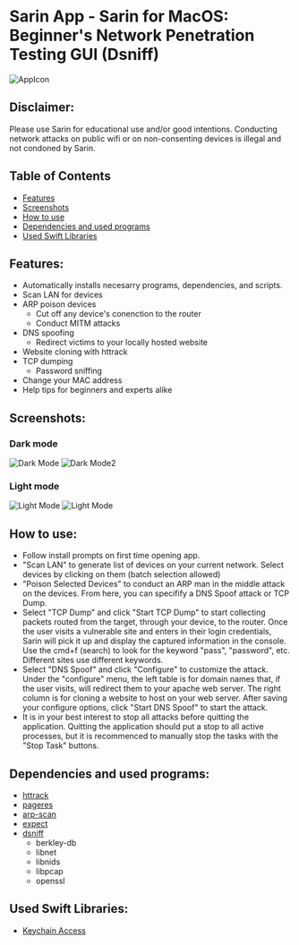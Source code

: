 # Sarin App - Sarin for MacOS: Beginner's Network Penetration Testing GUI (Dsniff)
![AppIcon](https://i.imgur.com/a5G2x81.png)

## Disclaimer:
Please use Sarin for educational use and/or good intentions. Conducting network attacks on public wifi or on non-consenting devices is illegal and not condoned by Sarin.

## Table of Contents
- [Features](#features)
- [Screenshots](#screenshots)
- [How to use](#how-to-use)
- [Dependencies and used programs](#dependencies-and-used-programs)
- [Used Swift Libraries](#used-swift-libraries)

## Features:
- Automatically installs necesarry programs, dependencies, and scripts.
- Scan LAN for devices
- ARP poison devices
  - Cut off any device's conenction to the router
  - Conduct MITM attacks
- DNS spoofing
  - Redirect victims to your locally hosted website
 - Website cloning with httrack
- TCP dumping
  - Password sniffing
- Change your MAC address
- Help tips for beginners and experts alike

## Screenshots:
### Dark mode
![Dark Mode](https://i.imgur.com/occGO8z.png)
![Dark Mode2](https://i.imgur.com/XVifik0.png)
### Light mode
![Light Mode](https://i.imgur.com/d3kFdJH.png)
![Light Mode](https://i.imgur.com/MUVix8Z.png)

## How to use:
- Follow install prompts on first time opening app.
- "Scan LAN" to generate list of devices on your current network. Select devices by clicking on them (batch selection allowed)
- "Poison Selected Devices" to conduct an ARP man in the middle attack on the devices. From here, you can specifify a DNS Spoof attack or TCP Dump.
- Select "TCP Dump" and click "Start TCP Dump" to start collecting packets routed from the target, through your device, to the router. Once the user visits a vulnerable site and enters in their login credentials, Sarin will pick it up and display the captured information in the console. Use the cmd+f (search) to look for the keyword "pass", "password", etc. Different sites use different keywords.
- Select "DNS Spoof" and click "Configure" to customize the attack. Under the "configure" menu, the left table is for domain names that, if the user visits, will redirect them to your apache web server. The right column is for cloning a website to host on your web server. After saving your configure options, click "Start DNS Spoof" to start the attack.
- It is in your best interest to stop all attacks before quitting the application. Quitting the application should put a stop to all active processes, but it is recommenced to manually stop the tasks with the "Stop Task" buttons.

## Dependencies and used programs:
- [httrack](https://www.httrack.com)
- [pageres](https://github.com/sindresorhus/pageres-cli)
- [arp-scan](https://github.com/royhills/arp-scan)
- [expect](https://manpages.debian.org/stretch/expect/index.html)
- [dsniff](https://github.com/ggreer/dsniff)
  - berkley-db
  - libnet
  - libnids
  - libpcap 
  - openssl 

## Used Swift Libraries:
- [Keychain Access](https://github.com/kishikawakatsumi/KeychainAccess)


